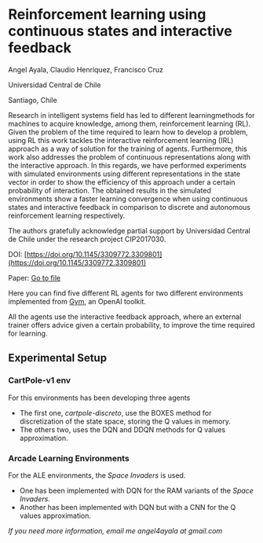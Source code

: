 # Reinforcement learning using continuous states and interactive feedback

Angel Ayala, Claudio Henríquez, Francisco Cruz

Universidad Central de Chile

Santiago, Chile

Research in intelligent systems field has led to different learningmethods for machines to acquire knowledge, among them, reinforcement learning (RL). 
Given the problem of the time required to learn how to develop a problem, using RL this work tackles the interactive reinforcement learning (IRL) approach as a way of solution for the training of agents. 
Furthermore, this work also addresses the problem of continuous representations along with the interactive approach. 
In this regards, we have performed experiments with simulated environments using different representations in the state vector in order to show the efficiency of this approach under a certain probability of interaction. 
The obtained results in the simulated environments show a faster learning convergence when using continuous states and interactive feedback in comparison to discrete and autonomous reinforcement learning respectively.

The authors gratefully acknowledge partial support by Universidad Central de Chile under the research project CIP2017030.

DOI: [https://doi.org/10.1145/3309772.3309801](https://doi.org/10.1145/3309772.3309801)

Paper: [Go to file](http://franciscocruz.cl/publications/Ayala_APPIS_2019_Proceedings.pdf)

Here you can find five different RL agents for two different environments implemented from [Gym](https://github.com/openai/gym/), an OpenAI toolkit.

All the agents use the interactive feedback approach, where an external trainer offers advice given a certain probability, to improve the time required for learning.

## Experimental Setup

### CartPole-v1 env

For this environments has been developing three agents

* The first one, *cartpole-discreto*, use the BOXES method for discretization of the state space, storing the Q values in memory.
* The others two, uses the DQN and DDQN methods for Q values approximation.

### Arcade Learning Environments

For the ALE environments, the *Space Invaders* is used.

* One has been implemented with DQN for the RAM variants of the *Space Invaders*.
* Another has been implemented with DQN but with a CNN for the Q values approximation.

*If you need more information, email me angel4ayala at gmail.com*
